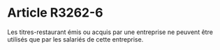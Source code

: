 # Article R3262-6

  
Les titres-restaurant émis ou acquis par une entreprise ne peuvent être utilisés que par les salariés de cette entreprise.